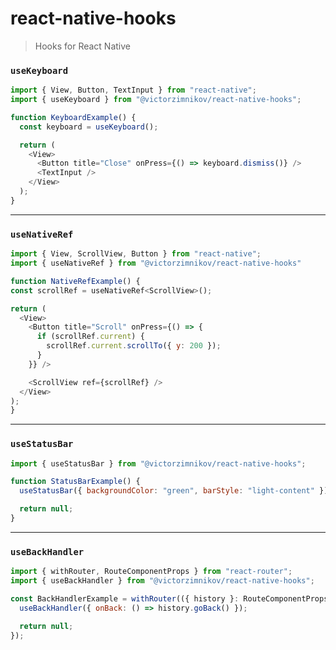 # react-native-hooks

> Hooks for React Native

### `useKeyboard`

```javascript
import { View, Button, TextInput } from "react-native";
import { useKeyboard } from "@victorzimnikov/react-native-hooks";

function KeyboardExample() {
  const keyboard = useKeyboard();

  return (
    <View>
      <Button title="Close" onPress={() => keyboard.dismiss()} />
      <TextInput />
    </View>
  );
}
```

---

### `useNativeRef`

```javascript
import { View, ScrollView, Button } from "react-native";
import { useNativeRef } from "@victorzimnikov/react-native-hooks"

function NativeRefExample() {
const scrollRef = useNativeRef<ScrollView>();

return (
  <View>
    <Button title="Scroll" onPress={() => {
      if (scrollRef.current) {
        scrollRef.current.scrollTo({ y: 200 });
      }
    }} />

    <ScrollView ref={scrollRef} />
  </View>
);
}
```

---

### `useStatusBar`

```javascript
import { useStatusBar } from "@victorzimnikov/react-native-hooks";

function StatusBarExample() {
  useStatusBar({ backgroundColor: "green", barStyle: "light-content" });

  return null;
}
```

---

### `useBackHandler`

```javascript
import { withRouter, RouteComponentProps } from "react-router";
import { useBackHandler } from "@victorzimnikov/react-native-hooks";

const BackHandlerExample = withRouter(({ history }: RouteComponentProps<object>) => {
  useBackHandler({ onBack: () => history.goBack() });

  return null;
});
```
